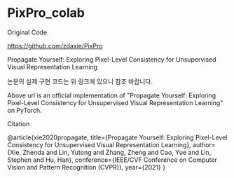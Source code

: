 # PixPro_colab


Original Code

https://github.com/zdaxie/PixPro

Propagate Yourself: Exploring Pixel-Level Consistency for Unsupervised Visual Representation Learning

논문의 실제 구현 코드는 위 링크에 있으니 참조 바랍니다.

Above url is an official implementation of "Propagate Yourself: Exploring Pixel-Level Consistency for Unsupervised Visual Representation Learning" on PyTorch.

Citation 

@article{xie2020propagate,
  title={Propagate Yourself: Exploring Pixel-Level Consistency for Unsupervised Visual Representation Learning},
  author={Xie, Zhenda and Lin, Yutong and Zhang, Zheng and Cao, Yue and Lin, Stephen and Hu, Han},
  conference={IEEE/CVF Conference on Computer Vision and Pattern Recognition (CVPR)},
  year={2021}
}


